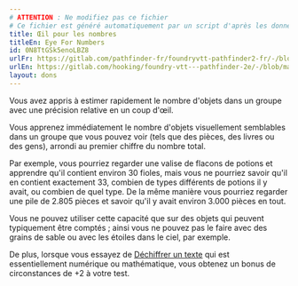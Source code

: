 ```yaml
---
# ATTENTION : Ne modifiez pas ce fichier
# Ce fichier est généré automatiquement par un script d'après les données du module Foundry VTT officiel et de sa traduction
title: Œil pour les nombres
titleEn: Eye For Numbers
id: 0N8TtGSk5enoLBZ8
urlFr: https://gitlab.com/pathfinder-fr/foundryvtt-pathfinder2-fr/-/blob/master/data/feats/0N8TtGSk5enoLBZ8.htm
urlEn: https://gitlab.com/hooking/foundry-vtt---pathfinder-2e/-/blob/master/packs/data/feats.db/eye-for-numbers.json
layout: dons
---
```

Vous avez appris à estimer rapidement le nombre d'objets dans un groupe avec une précision relative en un coup d'œil.

Vous apprenez immédiatement le nombre d'objets visuellement semblables dans un groupe que vous pouvez voir (tels que des pièces, des livres ou des gens), arrondi au premier chiffre du nombre total.

Par exemple, vous pourriez regarder une valise de flacons de potions et apprendre qu'il contient environ 30 fioles, mais vous ne pourriez savoir qu'il en contient exactement 33, combien de types différents de potions il y avait, ou combien de quel type. De la même manière vous pourriez regarder une pile de 2.805 pièces et savoir qu'il y avait environ 3.000 pièces en tout.

Vous ne pouvez utiliser cette capacité que sur des objets qui peuvent typiquement être comptés ; ainsi vous ne pouvez pas le faire avec des grains de sable ou avec les étoiles dans le ciel, par exemple.

De plus, lorsque vous essayez de [Déchiffrer un texte](../actions/déchiffrer-un-texte.md) qui est essentiellement numérique ou mathématique, vous obtenez un bonus de circonstances de +2 à votre test.

